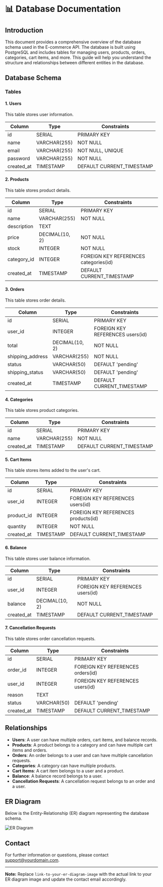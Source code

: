 # 📊 Database Documentation

## Introduction
This document provides a comprehensive overview of the database schema used in the E-commerce API. The database is built using PostgreSQL and includes tables for managing users, products, orders, categories, cart items, and more. This guide will help you understand the structure and relationships between different entities in the database.

## Database Schema

### Tables

#### 1. Users
This table stores user information.

| Column         | Type         | Constraints            |
|----------------|--------------|------------------------|
| id             | SERIAL       | PRIMARY KEY            |
| name           | VARCHAR(255) | NOT NULL               |
| email          | VARCHAR(255) | NOT NULL, UNIQUE       |
| password       | VARCHAR(255) | NOT NULL               |
| created_at     | TIMESTAMP    | DEFAULT CURRENT_TIMESTAMP |

#### 2. Products
This table stores product details.

| Column         | Type         | Constraints            |
|----------------|--------------|------------------------|
| id             | SERIAL       | PRIMARY KEY            |
| name           | VARCHAR(255) | NOT NULL               |
| description    | TEXT         |                        |
| price          | DECIMAL(10, 2)| NOT NULL              |
| stock          | INTEGER      | NOT NULL               |
| category_id    | INTEGER      | FOREIGN KEY REFERENCES categories(id) |
| created_at     | TIMESTAMP    | DEFAULT CURRENT_TIMESTAMP |

#### 3. Orders
This table stores order details.

| Column         | Type         | Constraints            |
|----------------|--------------|------------------------|
| id             | SERIAL       | PRIMARY KEY            |
| user_id        | INTEGER      | FOREIGN KEY REFERENCES users(id) |
| total          | DECIMAL(10, 2)| NOT NULL              |
| shipping_address | VARCHAR(255)| NOT NULL              |
| status         | VARCHAR(50)  | DEFAULT 'pending'      |
| shipping_status| VARCHAR(50)  | DEFAULT 'pending'      |
| created_at     | TIMESTAMP    | DEFAULT CURRENT_TIMESTAMP |

#### 4. Categories
This table stores product categories.

| Column         | Type         | Constraints            |
|----------------|--------------|------------------------|
| id             | SERIAL       | PRIMARY KEY            |
| name           | VARCHAR(255) | NOT NULL               |
| created_at     | TIMESTAMP    | DEFAULT CURRENT_TIMESTAMP |

#### 5. Cart Items
This table stores items added to the user's cart.

| Column         | Type         | Constraints            |
|----------------|--------------|------------------------|
| id             | SERIAL       | PRIMARY KEY            |
| user_id        | INTEGER      | FOREIGN KEY REFERENCES users(id) |
| product_id     | INTEGER      | FOREIGN KEY REFERENCES products(id) |
| quantity       | INTEGER      | NOT NULL               |
| created_at     | TIMESTAMP    | DEFAULT CURRENT_TIMESTAMP |

#### 6. Balance
This table stores user balance information.

| Column         | Type         | Constraints            |
|----------------|--------------|------------------------|
| id             | SERIAL       | PRIMARY KEY            |
| user_id        | INTEGER      | FOREIGN KEY REFERENCES users(id) |
| balance        | DECIMAL(10, 2)| NOT NULL              |
| created_at     | TIMESTAMP    | DEFAULT CURRENT_TIMESTAMP |

#### 7. Cancellation Requests
This table stores order cancellation requests.

| Column         | Type         | Constraints            |
|----------------|--------------|------------------------|
| id             | SERIAL       | PRIMARY KEY            |
| order_id       | INTEGER      | FOREIGN KEY REFERENCES orders(id) |
| user_id        | INTEGER      | FOREIGN KEY REFERENCES users(id) |
| reason         | TEXT         |                        |
| status         | VARCHAR(50)  | DEFAULT 'pending'      |
| created_at     | TIMESTAMP    | DEFAULT CURRENT_TIMESTAMP |

## Relationships

- **Users**: A user can have multiple orders, cart items, and balance records.
- **Products**: A product belongs to a category and can have multiple cart items and orders.
- **Orders**: An order belongs to a user and can have multiple cancellation requests.
- **Categories**: A category can have multiple products.
- **Cart Items**: A cart item belongs to a user and a product.
- **Balance**: A balance record belongs to a user.
- **Cancellation Requests**: A cancellation request belongs to an order and a user.

## ER Diagram
Below is the Entity-Relationship (ER) diagram representing the database schema.

![ER Diagram](link-to-your-er-diagram-image)

## Contact
For further information or questions, please contact [support@yourdomain.com](mailto:support@yourdomain.com).

---
**Note:** Replace `link-to-your-er-diagram-image` with the actual link to your ER diagram image and update the contact email accordingly.
